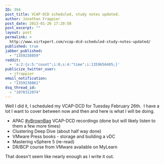 ```yaml
---
ID: 394
post_title: VCAP-DCD scheduled, study notes updated.
author: Jonathan Frappier
post_date: 2013-01-26 17:20:58
post_excerpt: ""
layout: post
permalink: >
  http://www.virtxpert.com/vcap-dcd-scheduled-study-notes-updated/
published: true
jabber_published:
  - "1359238859"
reddit:
  - 'a:2:{s:5:"count";i:0;s:4:"time";i:1359656405;}'
publicize_twitter_user:
  - jfrappier
email_notification:
  - "1359238861"
dsq_thread_id:
  - "1078312074"
---
```

Well I did it, I scheduled my VCAP-DCD for Tuesday February 26th.  I have a lot I want to cover between now and then and here is what I will be doing.
<ul>
	<li>APAC <a href="http://professionalvmware.com/brownbags/" target="_blank">#vBrownBag</a> VCAP-DCD recordings (done but will likely listen to them a few more times)</li>
	<li>Clustering Deep Dive (about half way done)</li>
	<li>VMware Press books - storage and building a vDC</li>
	<li>Mastering vSphere 5 (re-read)</li>
	<li>DR/BCP course from VMware available on MyLearn</li>
</ul>
That doesn't seem like nearly enough as I write it out.